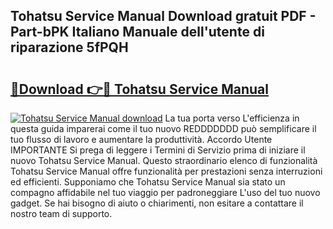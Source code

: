 ## Tohatsu Service Manual Download gratuit PDF - Part-bPK Italiano Manuale dell'utente di riparazione 5fPQH

# <h2><a href="http://dfb58z.blite.top/?on=Tohatsu+Service+Manual">🔗Download 👉🔴 Tohatsu Service Manual</a></h2>

[![Tohatsu Service Manual download](https://i.imgur.com/lujVjoI.png)](http://dfb58z.blite.top/?on=Tohatsu+Service+Manual)
La tua porta verso L'efficienza in questa guida imparerai come il tuo nuovo REDDDDDDD può semplificare il tuo flusso di lavoro e aumentare la produttività. Accordo Utente IMPORTANTE Si prega di leggere i Termini di Servizio prima di iniziare il nuovo Tohatsu Service Manual. Questo straordinario elenco di funzionalità Tohatsu Service Manual offre funzionalità per prestazioni senza interruzioni ed efficienti. Supponiamo che Tohatsu Service Manual sia stato un compagno affidabile nel tuo viaggio per padroneggiare L'uso del tuo nuovo gadget. Se hai bisogno di aiuto o chiarimenti, non esitare a contattare il nostro team di supporto.
